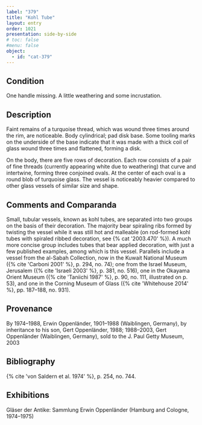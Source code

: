 ```yaml
---
label: "379"
title: "Kohl Tube"
layout: entry
order: 1021
presentation: side-by-side
# toc: false
#menu: false 
object:
  - id: "cat-379"
---
```


## Condition

One handle missing. A little weathering and some incrustation.

## Description

Faint remains of a turquoise thread, which was wound three times around the rim, are noticeable. Body cylindrical; pad disk base. Some tooling marks on the underside of the base indicate that it was made with a thick coil of glass wound three times and flattened, forming a disk.

On the body, there are five rows of decoration. Each row consists of a pair of fine threads (currently appearing white due to weathering) that curve and intertwine, forming three conjoined ovals. At the center of each oval is a round blob of turquoise glass. The vessel is noticeably heavier compared to other glass vessels of similar size and shape.

## Comments and Comparanda

Small, tubular vessels, known as kohl tubes, are separated into two groups on the basis of their decoration. The majority bear spiraling ribs formed by twisting the vessel while it was still hot and malleable (on rod-formed kohl tubes with spiraled ribbed decoration, see {% cat '2003.470' %}). A much more concise group includes tubes that bear applied decoration, with just a few published examples, among which is this vessel. Parallels include a vessel from the al-Sabah Collection, now in the Kuwait National Museum ({% cite 'Carboni 2001' %}, p. 294, no. 74); one from the Israel Museum, Jerusalem ({% cite 'Israeli 2003' %}, p. 381, no. 516), one in the Okayama Orient Museum ({% cite 'Taniichi 1987' %}, p. 90, no. 111, illustrated on p. 53), and one in the Corning Museum of Glass ({% cite 'Whitehouse 2014' %}, pp. 187–188, no. 931).

## Provenance

By 1974–1988, Erwin Oppenländer, 1901–1988 (Waiblingen, Germany), by inheritance to his son, Gert Oppenländer, 1988; 1988–2003, Gert Oppenländer (Waiblingen, Germany), sold to the J. Paul Getty Museum, 2003

## Bibliography

{% cite 'von Saldern et al. 1974' %}, p. 254, no. 744.

## Exhibitions

Gläser der Antike: Sammlung Erwin Oppenländer (Hamburg and Cologne, 1974–1975)